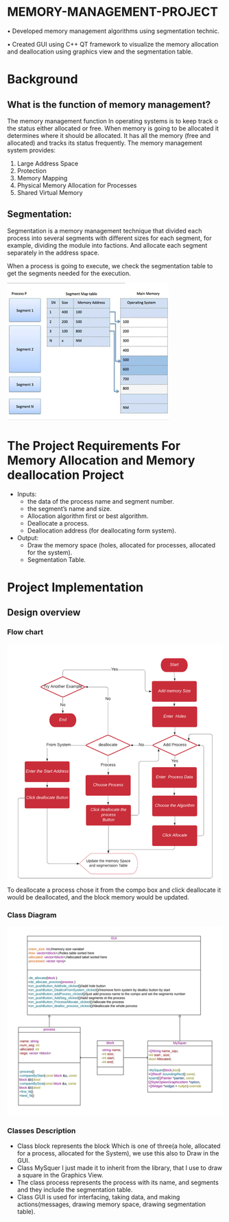 # MEMORY-MANAGEMENT-PROJECT
•	Developed memory management algorithms using segmentation technic.

•	Created GUI using C++ QT framework to visualize the memory allocation and deallocation using graphics view and the segmentation table. 



#  Background
## What is the function of memory management?
The memory management function In operating systems is to keep track o  the status either allocated or free. When memory is going to be allocated it determines where it should be allocated. It has all the memory (free and allocated) and tracks its status frequently.
The memory management system provides:
1.	Large Address Space
2.	Protection
3.	Memory Mapping
4.	Physical Memory Allocation for Processes
5.	Shared Virtual Memory

## Segmentation:
Segmentation is a memory management technique that divided each process into several segments with different sizes for each segment, for example, dividing the module into factions. And allocate each segment separately in the address space.

When a process is going to execute, we check the segmentation table to get the segments needed for the execution.

![Image](Image/Picture1.png)

# The Project Requirements For Memory Allocation and Memory deallocation Project

- Inputs:
  - the data of the process name and segment number. 
  - the segment’s name and size. 
  - Allocation algorithm first or best algorithm. 
  - Deallocate a process. 
  - Deallocation address (for deallocating form system).
- Output:
  - Draw the memory space (holes, allocated for processes, allocated for the system).
  - Segmentation Table.

# Project Implementation
## Design overview
### Flow chart
![Image](Image/Picture2.png)
To deallocate a process chose it from the compo box and click deallocate it would be deallocated, and the block memory would be updated.

### Class Diagram
![Image](Image/Picture3.png)


### Classes Description
- Class block represents the block Which is one of three(a hole, allocated for a process, allocated for the System), we use this also to Draw in the GUI.
- Class MySquer I just made it to inherit from the library, that I use to draw a square in the Graphics View.
- The class process represents the process with its name, and segments and they include the segmentation table.
- Class GUI is used for interfacing, taking data, and making actions(messages, drawing memory space, drawing segmentation table).  


